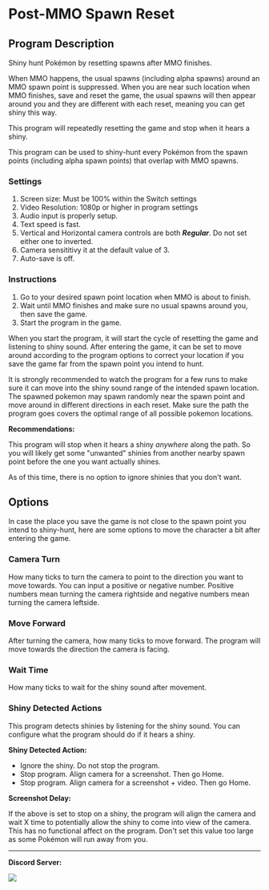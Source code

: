 ﻿# Post-MMO Spawn Reset

## Program Description

Shiny hunt Pokémon by resetting spawns after MMO finishes.

When MMO happens, the usual spawns (including alpha spawns) around an MMO spawn point is suppressed.
When you are near such location when MMO finishes, save and reset the game, the usual spawns will then appear around you and
they are different with each reset, meaning you can get shiny this way.

This program will repeatedly resetting the game and stop when it hears a shiny.

This program can be used to shiny-hunt every Pokémon from the spawn points (including alpha spawn points) that overlap with MMO spawns.


<!-- <img src="images/ShinyHunt-FlagPin-0.png"> -->

<!-- Demo Video: https://cdn.discordapp.com/attachments/755635697737531544/952330044246749224/2022-03-12_16-14-49.mp4 -->


### Settings

1. Screen size: Must be 100% within the Switch settings
2. Video Resolution: 1080p or higher in program settings
3. Audio input is properly setup.
4. Text speed is fast.
5. Vertical and Horizontal camera controls are both ***Regular***. Do not set either one to inverted.
6. Camera sensititivy it at the default value of 3.
7. Auto-save is off.


### Instructions

1. Go to your desired spawn point location when MMO is about to finish.
2. Wait until MMO finishes and make sure no usual spawns around you, then save the game.
7. Start the program in the game.

<!-- <img src="images/ShinyHunt-FlagPin-1.png"> -->

When you start the program, it will start the cycle of resetting the game and listening to shiny sound. After entering the game,
it can be set to move around according to the program options to correct your location if you save the game far from the spawn point you
intend to hunt.

It is strongly recommended to watch the program for a few runs to make sure it can move into the shiny sound range of the intended
spawn location. The spawned pokemon may spawn randomly near the spawn point and move around in different directions in each reset.
Make sure the path the program goes covers the optimal range of all possible pokemon locations.


**Recommendations:**

This program will stop when it hears a shiny *anywhere* along the path. So you will likely get some "unwanted" shinies from another nearby
spawn point before the one you want actually shines.

As of this time, there is no option to ignore shinies that you don't want.


## Options

In case the place you save the game is not close to the spawn point you intend to shiny-hunt, here are some options to move the character
a bit after entering the game.


### Camera Turn

How many ticks to turn the camera to point to the direction you want to move towards.
You can input a positive or negative number. Positive numbers mean turning the camera rightside and negative numbers mean turning the camera leftside.


### Move Forward

After turning the camera, how many ticks to move forward. The program will move towards the direction the camera is facing.


### Wait Time

How many ticks to wait for the shiny sound after movement.


### Shiny Detected Actions

This program detects shinies by listening for the shiny sound. You can configure what the program should do if it hears a shiny.

**Shiny Detected Action:**
- Ignore the shiny. Do not stop the program.
- Stop program. Align camera for a screenshot. Then go Home.
- Stop program. Align camera for a screenshot + video. Then go Home.

**Screenshot Delay:**

If the above is set to stop on a shiny, the program will align the camera and wait X time to potentially allow the shiny to come into view of the camera.
This has no functional affect on the program. Don't set this value too large as some Pokémon will run away from you.


<hr>

**Discord Server:** 

[<img src="https://canary.discordapp.com/api/guilds/695809740428673034/widget.png?style=banner2">](https://discord.gg/cQ4gWxN)
